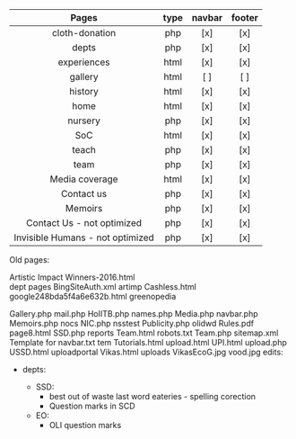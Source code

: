 |              Pages               | type | navbar | footer |
| :------------------------------: | :--: | :----: | :----: |
|          cloth-donation          | php  |  [x]   |  [x]   |
|              depts               | php  |  [x]   |  [x]   |
|           experiences            | html |  [x]   |  [x]   |
|             gallery              | html |  [ ]   |  [ ]   |
|             history              | html |  [x]   |  [x]   |
|               home               | html |  [x]   |  [x]   |
|             nursery              | php  |  [x]   |  [x]   |
|               SoC                | html |  [x]   |  [x]   |
|              teach               | php  |  [x]   |  [x]   |
|               team               | php  |  [x]   |  [x]   |
|          Media coverage          | html |  [x]   |  [x]   |
|            Contact us            | php  |  [x]   |  [x]   |
|             Memoirs              | php  |  [x]   |  [x]   |
|    Contact Us - not optimized    | php  |  [x]   |  [x]   |
| Invisible Humans - not optimized | php  |  [x]   |  [x]   |

Old pages:

Artistic Impact Winners-2016.html	
dept pages
BingSiteAuth.xml			artimp
Cashless.html				
		google248bda5f4a6e632b.html
greenopedia

Gallery.php				mail.php
HoIITB.php				names.php
Media.php				navbar.php
Memoirs.php				nocs
NIC.php					nsstest
Publicity.php				olidwd
Rules.pdf				page8.html
SSD.php					reports
Team.html				robots.txt
Team.php				sitemap.xml
Template for navbar.txt			tem
Tutorials.html				upload.html
UPI.html				upload.php
USSD.html				uploadportal
Vikas.html				uploads
VikasEcoG.jpg				vood.jpg
edits:

- depts:

  - SSD:
    - best out of waste last word eateries - spelling corection
    - Question marks in SCD
  - EO:
    - OLI question marks
